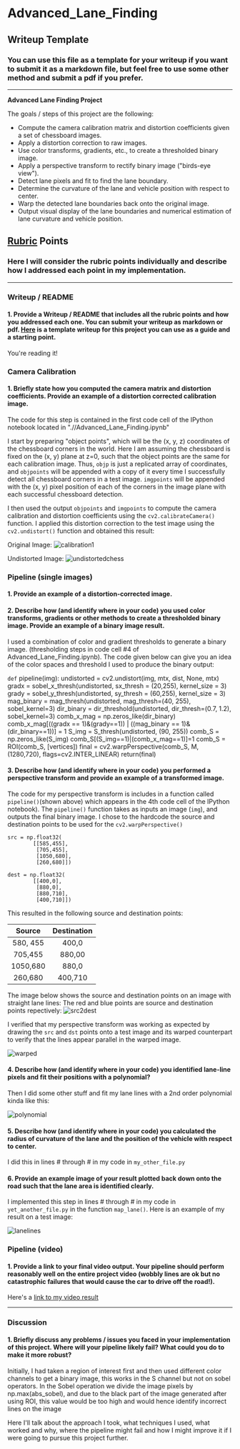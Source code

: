 # Advanced_Lane_Finding

## Writeup Template

### You can use this file as a template for your writeup if you want to submit it as a markdown file, but feel free to use some other method and submit a pdf if you prefer.

---

**Advanced Lane Finding Project**

The goals / steps of this project are the following:

* Compute the camera calibration matrix and distortion coefficients given a set of chessboard images.
* Apply a distortion correction to raw images.
* Use color transforms, gradients, etc., to create a thresholded binary image.
* Apply a perspective transform to rectify binary image ("birds-eye view").
* Detect lane pixels and fit to find the lane boundary.
* Determine the curvature of the lane and vehicle position with respect to center.
* Warp the detected lane boundaries back onto the original image.
* Output visual display of the lane boundaries and numerical estimation of lane curvature and vehicle position.

[//]: # (Image References)

[image1]: ./examples/undistort_output.png "Undistorted"
[image2]: ./test_images/test1.jpg "Road Transformed"
[image3]: ./examples/binary_combo_example.jpg "Binary Example"
[image4]: ./examples/warped_straight_lines.jpg "Warp Example"
[image5]: ./examples/color_fit_lines.jpg "Fit Visual"
[image6]: ./examples/example_output.jpg "Output"
[video1]: ./project_video.mp4 "Video"

## [Rubric](https://review.udacity.com/#!/rubrics/571/view) Points

### Here I will consider the rubric points individually and describe how I addressed each point in my implementation.  

---

### Writeup / README

#### 1. Provide a Writeup / README that includes all the rubric points and how you addressed each one.  You can submit your writeup as markdown or pdf.  [Here](https://github.com/udacity/CarND-Advanced-Lane-Lines/blob/master/writeup_template.md) is a template writeup for this project you can use as a guide and a starting point.  

You're reading it!

### Camera Calibration

#### 1. Briefly state how you computed the camera matrix and distortion coefficients. Provide an example of a distortion corrected calibration image.

The code for this step is contained in the first code cell of the IPython notebook located in ".//Advanced_Lane_Finding.ipynb"  

I start by preparing "object points", which will be the (x, y, z) coordinates of the chessboard corners in the world. Here I am assuming the chessboard is fixed on the (x, y) plane at z=0, such that the object points are the same for each calibration image.  Thus, `objp` is just a replicated array of coordinates, and `objpoints` will be appended with a copy of it every time I successfully detect all chessboard corners in a test image.  `imgpoints` will be appended with the (x, y) pixel position of each of the corners in the image plane with each successful chessboard detection.  

I then used the output `objpoints` and `imgpoints` to compute the camera calibration and distortion coefficients using the `cv2.calibrateCamera()` function.  I applied this distortion correction to the test image using the `cv2.undistort()` function and obtained this result: 

Original Image:
![calibration1](https://user-images.githubusercontent.com/26694585/27219222-90a777da-529e-11e7-852c-26710e72520b.jpg)

Undistorted Image:
![undistortedchess](https://user-images.githubusercontent.com/26694585/27221591-b7559774-52a6-11e7-8371-8f36ca05cca3.jpg)



### Pipeline (single images)

#### 1. Provide an example of a distortion-corrected image.


#### 2. Describe how (and identify where in your code) you used color transforms, gradients or other methods to create a thresholded binary image.  Provide an example of a binary image result.

I used a combination of color and gradient thresholds to generate a binary image. (thresholding steps in code cell #4 of Advanced_Lane_Finding.ipynb).  The code given below can give you an idea of the color spaces and threshold I used to produce the binary output:

`def` pipeline(img):
    undistorted = cv2.undistort(img, mtx, dist, None, mtx)
    gradx = sobel_x_thresh(undistorted, sx_thresh = (20,255), kernel_size = 3)
    grady = sobel_y_thresh(undistorted, sy_thresh = (60,255), kernel_size = 3)
    mag_binary = mag_thresh(undistorted, mag_thresh=(40, 255), sobel_kernel=3)
    dir_binary = dir_threshold(undistorted, dir_thresh=(0.7, 1.2), sobel_kernel=3)
    comb_x_mag = np.zeros_like(dir_binary)
    comb_x_mag[((gradx == 1)&(grady==1)) | ((mag_binary == 1)&(dir_binary==1))] = 1
    S_img = S_thresh(undistorted, (90, 255))
    comb_S = np.zeros_like(S_img)
    comb_S[(S_img==1)|(comb_x_mag==1)]=1
    comb_S = ROI(comb_S, [vertices])
    final = cv2.warpPerspective(comb_S, M, (1280,720), flags=cv2.INTER_LINEAR)
    return(final)


#### 3. Describe how (and identify where in your code) you performed a perspective transform and provide an example of a transformed image.

The code for my perspective transform is includes in a function called `pipeline()`(shown above) which appears in the 4th code cell of the IPython notebook).  The `pipeline()` function takes as inputs an image (`img`), and outputs the final binary image.  I chose to the hardcode the source and destination points to be used for the `cv2.warpPerspective()`

```
src = np.float32(
        [[585,455],
         [705,455],
         [1050,680],
         [260,680]])

dest = np.float32(
        [[400,0],
         [880,0],
         [880,710],
         [400,710]])
```

This resulted in the following source and destination points:

| Source        | Destination   | 
|:-------------:|:-------------:| 
| 580, 455      | 400,0        | 
| 705,455       | 880,00      |
| 1050,680      | 880,0      |
| 260,680       | 400,710       |

The image below shows the source and destination points on an image with straight lane lines:
The red and blue points are source and destination points repectively:
![src2dest](https://user-images.githubusercontent.com/26694585/27222209-0c80c9b0-52a9-11e7-9f87-9d5df9f20d73.jpg)


I verified that my perspective transform was working as expected by drawing the `src` and `dst` points onto a test image and its warped counterpart to verify that the lines appear parallel in the warped image.

![warped](https://user-images.githubusercontent.com/26694585/27222224-18c33b86-52a9-11e7-8f48-867903cb62c7.jpg)

#### 4. Describe how (and identify where in your code) you identified lane-line pixels and fit their positions with a polynomial?

Then I did some other stuff and fit my lane lines with a 2nd order polynomial kinda like this:

![polynomial](https://user-images.githubusercontent.com/26694585/27222237-263f4246-52a9-11e7-81fe-0c0b188d4f1e.jpg)

#### 5. Describe how (and identify where in your code) you calculated the radius of curvature of the lane and the position of the vehicle with respect to center.

I did this in lines # through # in my code in `my_other_file.py`

#### 6. Provide an example image of your result plotted back down onto the road such that the lane area is identified clearly.

I implemented this step in lines # through # in my code in `yet_another_file.py` in the function `map_lane()`.  Here is an example of my result on a test image:


![lanelines](https://user-images.githubusercontent.com/26694585/27222278-45473568-52a9-11e7-9386-7a3230e190b9.jpg)


### Pipeline (video)

#### 1. Provide a link to your final video output.  Your pipeline should perform reasonably well on the entire project video (wobbly lines are ok but no catastrophic failures that would cause the car to drive off the road!).

Here's a [link to my video result](./project_video.mp4)

---

### Discussion

#### 1. Briefly discuss any problems / issues you faced in your implementation of this project.  Where will your pipeline likely fail?  What could you do to make it more robust?

Initially, I had taken a region of interest first and then used different color channels to get a binary image, this works in the S channel but not on sobel operators. In the Sobel operation we divide the image pixels by np.max(abs_sobel), and due to the black part of the image generated after using ROI, this value would be too high and would hence identify incorrect lines on the image

Here I'll talk about the approach I took, what techniques I used, what worked and why, where the pipeline might fail and how I might improve it if I were going to pursue this project further.  
